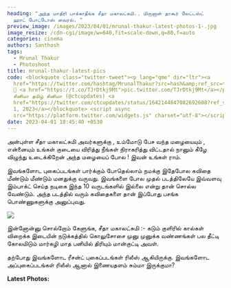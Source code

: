 ```yaml
---
heading: "அந்த மாதிரி பாக்காதீங்க சீதா மகாலட்சுமி.. மிருனாள் தாகூர் லேட்டஸ்ட்
  ஹாட் போட்டோஸ் வைரல். "
preview_image: /images/2023/04/01/mrunal-thakur-latest-photos-1-.jpg
image_resize: /cdn-cgi/image/w=640,fit=scale-down,q=80,f=auto
categories: cinema
authors: Santhosh
tags:
  - Mrunal Thakur
  - Photoshoot
title: mrunal-thakur-latest-pics
code: <blockquote class="twitter-tweet"><p lang="qme" dir="ltr"><a
  href="https://twitter.com/hashtag/MrunalThakur?src=hash&amp;ref_src=twsrc%5Etfw">#MrunalThakur</a>
  💝 <a href="https://t.co/TJrDtkj9Mt">pic.twitter.com/TJrDtkj9Mt</a></p>&mdash;
  சினிமா தமிழ் சினிமா (@ctcupdates) <a
  href="https://twitter.com/ctcupdates/status/1642144847082692608?ref_src=twsrc%5Etfw">April
  1, 2023</a></blockquote> <script async
  src="https://platform.twitter.com/widgets.js" charset="utf-8"></script>
date: 2023-04-01 18:45:40 +0530
---
```

அன்புள்ள சீதா மகாலட்சுமி அவர்களுக்கு ,
உம்மோடு பேச வந்த மழையையும் ,  என்னையும் உங்கள் குடையை விரித்து நீங்கள் நிராகரித்து விட்டதால் நானும் கீழே விழுந்து உடைக்கிறேன் அந்த மழையைப் போல !
             இவன் உங்கள் ராம். 

இவங்களோட புகைப்படங்கள் பார்க்கும் போதெல்லாம் நமக்கு இதேபோல கவிதை மீண்டும் மீண்டும் மனதுக்கு வருவது. இவங்களை போல முதல் படத்திலேயே இவ்வளவு இம்பாக்ட் செய்த நடிகை இந்த 10 வருடங்களில் இல்லை என்று தான் சொல்ல வேண்டும். அந்த படத்தில் வரும் கவிதைகளை தான் இப்போது பசங்க பொண்ணுகளுக்கு அனுப்புவது.

![](/images/2023/04/01/mrunal-thakur-latest-photos-2-.jpg)

இன்னோன்னு சொல்றோம் கேளுங்க,
சீதா மகாலட்சுமி :-
கடும் குளிரில் கால்கள் விறைக்க
இடையின் நடுக்கத்தில்
கொலுசோசை முனு முனுக்க
வண்ணங்கள் பல தீட்டி 
கோலமிடும் மார்கழி மாத 
பனியில் திரியும் 
மான்குட்டி அவள்.

தற்போது இவங்களோட ரீசன்ட் புகைப்படங்கள் ரிலீஸ் ஆகியிருக்கு. இவங்களோட அப்புகைப்படங்கள் ரிலீஸ் ஆனால் இணையதளம் சும்மா இருக்குமா? 

**L﻿atest Photos:**